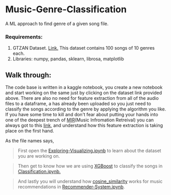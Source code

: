 # Music-Genre-Classification
A ML approach to find genre of a given song file.

### Requirements:
1. GTZAN Dataset. [Link.]( https://www.kaggle.com/carlthome/gtzan-genre-collection?) This dataset contains 100 songs of 10 genres each.
2. Libraries: numpy, pandas, sklearn, librosa, matplotlib

## Walk through:
The code base is written in a kaggle notebook, you create a new notebook and start working on the same just by clicking on the dataset link provided above.
There are also no need for feature extraction from all of the audio files to a dataframe, a has already been uploaded so you just need to classify the songs according to the genre by applying the algorithm you like. 
If you have some time to kill and don't fear about putting your hands into one of the deepest trench of [MIR](https://musicinformationretrieval.com/genre_recognition.html)(Music Infromation Retreival) you can always got to this [link](https://github.com/Prakhar-FF13/Music-Genre-Classification), and understand how this feature extraction is taking place on the first hand.

As the file names says, 
> First open the [Exploring-Visualizing.ipynb](https://github.com/shrey-09/Music-Genre-Classification/blob/master/Exploring-Visualizing.ipynb) to learn about the dataset you are working on.

> Then get to know how we are using [XGBoost](https://xgboost.readthedocs.io/en/latest/python/python_api.html#module-xgboost.sklearn) to classify the songs in [Classification.ipynb.](https://github.com/shrey-09/Music-Genre-Classification/blob/master/Classification.ipynb)

> And lastly you will understand how [cosine_similarity](https://scikit-learn.org/stable/modules/generated/sklearn.metrics.pairwise.cosine_similarity.html) works for music recommendations in [Recommender-System.ipynb](https://github.com/shrey-09/Music-Genre-Classification/blob/master/Recommender-System.ipynb).
